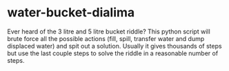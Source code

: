 # water-bucket-dialima
Ever heard of the 3 litre and 5 litre bucket riddle? This python script will brute force all the possible actions (fill, spill, transfer water and dump displaced water) and spit out a solution. Usually it gives thousands of steps but use the last couple steps to solve the riddle in a reasonable number of steps.
